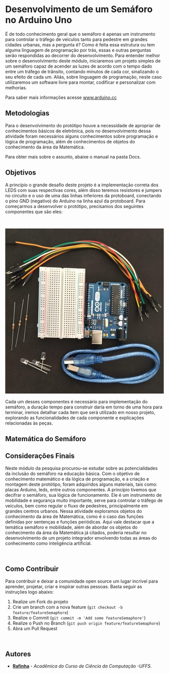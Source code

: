 # Desenvolvimento de um Semáforo no Arduino Uno



É de todo conhecimento geral que o semáforo é apenas um instrumento para controlar o tráfego de veículos tanto para pedestre em grandes cidades urbanas, mas a pergunta é? Como é feita essa estrutura ou tem alguma linguagem de programação por trás, essas e outras perguntas serão respondidas ao decorrer do desenvolvimento.
Para entender melhor sobre o desenvolvimento deste módulo, iniciaremos um projeto simples de um semáforo capaz de acender as luzes de acordo com o tempo dado entre um tráfego de trânsito, contando minutos de cada cor, sinalizando o seu efeito de cada um. Aliás, sobre linguagem de programação, neste caso utilizaremos um software livre para montar, codificar e personalizar com melhorias.
<br>

Para saber mais informações acesse www.arduino.cc

## Metodologias

Para o desenvolvimento do protótipo houve a necessidade de  apropriar de conhecimentos básicos de eletrônica, pois no desenvolvimento dessa atividade foram necessários alguns conhecimentos sobre programação e lógica de programação, além de conhecimentos de objetos do conhecimento da área da Matemática.

Para obter mais sobre o assunto, abaixe o manual na pasta Docs.

## Objetivos

A princípio o grande desafio deste projeto é a implementação correta dos LEDS com suas respectivas cores, além disso teremos resistores e jumpers no circuito e o uso de uma das linhas inferiores da protoboard, conectando o pino GND (negativo) do Arduino na linha azul da protoboard. Para começarmos a desenvolver o protótipo, precisamos dos seguintes componentes que são eles:

<br>

![Materiais](src/images/image1.jpg)

Cada um desses componentes é necessário para implementação do semáforo, a duração tempo para construir daria em torno de uma hora para terminar, iremos detalhar cada item que será utilizado em nosso projeto, explorando as funcionalidades de cada componente e explicações relacionadas às peças.



## Matemática do Semáforo

## Considerações Finais

Neste módulo da pesquisa procurou-se estudar sobre as potencialidades da inclusão do semáforo na educação básica. Com o objetivo de conhecimento matemático e da lógica de programação, e a criação e montagem deste protótipo, foram adquiridos alguns materiais, tais como: placas Arduino, leds, entre outros componentes. A princípio tivemos que decifrar o semáforo, sua lógica de funcionamento. Ele é um instrumento de mobilidade e segurança muito importante, serve para controlar o tráfego de veículos, bem como regular o fluxo de pedestres, principalmente em grandes centros urbanos. Nessa atividade exploramos objetos do conhecimento da área de Matemática, como é o caso das funções definidas por sentenças e funções periódicas. Aqui vale destacar que a temática semáforo e mobilidade, além de abordar os objetos do conhecimento da área da Matemática já citados, poderia resultar no desenvolvimento de um projeto integrador envolvendo todas as áreas do conhecimento como inteligência artificial.

<br>


## Como Contribuir

Para contribuir e deixar a comunidade open source um lugar incrivel para aprender, projetar, criar e inspirar outras pessoas. Basta seguir as instruções logo abaixo:

1. Realize um Fork do projeto
2. Crie um branch com a nova feature (`git checkout -b feature/featureSemaphore`)
3. Realize o Commit (`git commit -m 'Add some featureSemaphore'`)
4. Realize o Push no Branch (`git push origin feature/featureSemaphore`)
5. Abra um Pull Request

<br>

## Autores


- **[Rafinha](https://github.com/rafalup)** - _Acadêmica do Curso de Ciência da Computação -UFFS_. 
